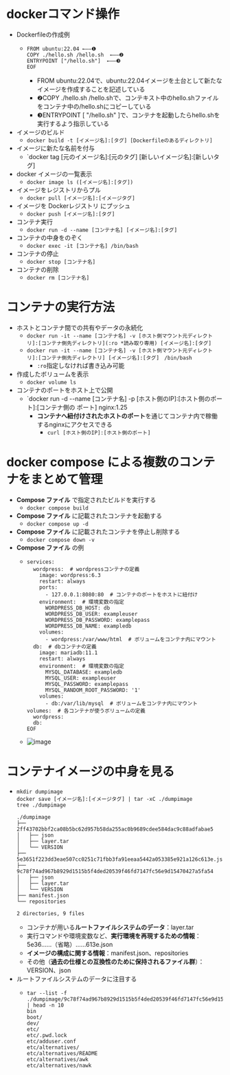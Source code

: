 # dockerコマンド操作
- Dockerfileの作成例
  - ```
    FROM ubuntu:22.04 ←――❶
    COPY ./hello.sh /hello.sh  ←――❷
    ENTRYPOINT ["/hello.sh"]  ←――❸
    EOF
    ```
    - FROM ubuntu:22.04で、ubuntu:22.04イメージを土台として新たなイメージを作成することを記述している
    - ❷COPY ./hello.sh /hello.shで、コンテキスト中のhello.shファイルをコンテナ中の/hello.shにコピーしている
    - ❸ENTRYPOINT [ "/hello.sh" ]で、コンテナを起動したらhello.shを実行するよう指示している
- イメージのビルド
  - `docker build -t [イメージ名]:[タグ] [Dockerfileのあるディレクトリ]`
- イメージに新たな名前を付与
  - `docker tag [元のイメージ名]:[元のタグ] [新しいイメージ名]:[新しいタグ]
- docker イメージの一覧表示
  - `docker image ls ([イメージ名]:[タグ])`
- イメージをレジストリからプル
  - `docker pull [イメージ名]:[イメージタグ]`
- イメージを Dockerレジストリ にプッシュ
  - `docker push [イメージ名]:[タグ]`
- コンテナ実行
  - `docker run -d --name [コンテナ名] [イメージ名]:[タグ]`
- コンテナの中身をのぞく
  - `docker exec -it [コンテナ名] /bin/bash`
- コンテナの停止
  - `docker stop [コンテナ名]`
- コンテナの削除
  - `docker rm [コンテナ名]`

# コンテナの実行方法
- ホストとコンテナ間での共有やデータの永続化
  - `docker run -it --name [コンテナ名] -v [ホスト側マウント元ディレクトリ]:[コンテナ側先ディレクトリ](:ro *読み取り専用) [イメージ名]:[タグ]`
  - `docker run -it --name [コンテナ名] -v [ホスト側マウント元ディレクトリ]:[コンテナ側先ディレクトリ] [イメージ名]:[タグ]　/bin/bash`
    - `:ro`指定しなければ書き込み可能
- 作成したボリュームを表示
  - `docker volume ls`
- コンテナのポートをホスト上で公開
  - `docker run -d --name [コンテナ名] -p [ホスト側のIP]:[ホスト側のポート]:[コンテナ側の
ポート] nginx:1.25
    - **コンテナへ紐付けされたホストのポート**を通じてコンテナ内で稼働するnginxにアクセスできる
      - `curl [ホスト側のIP]:[ホスト側のポート]`

# **docker compose** による複数のコンテナをまとめて管理
- **Compose ファイル** で指定されたビルドを実行する
  - `docker compose build`
- **Compose ファイル** に記載されたコンテナを起動する
  - `docker compose up -d`
- **Compose ファイル** に記載されたコンテナを停止し削除する
  - `docker compose down -v`
- **Compose ファイル** の例
  - ```
    services:
      wordpress:  # wordpressコンテナの定義 
        image: wordpress:6.3
        restart: always
        ports:
          - 127.0.0.1:8080:80  # コンテナのポートをホストに紐付け 
        environment:  # 環境変数の指定 
          WORDPRESS_DB_HOST: db
          WORDPRESS_DB_USER: exampleuser
          WORDPRESS_DB_PASSWORD: examplepass
          WORDPRESS_DB_NAME: exampledb
        volumes:
          - wordpress:/var/www/html  # ボリュームをコンテナ内にマウント 
      db:  # dbコンテナの定義 
        image: mariadb:11.1
        restart: always
        environment:  # 環境変数の指定 
          MYSQL_DATABASE: exampledb
          MYSQL_USER: exampleuser
          MYSQL_PASSWORD: examplepass
          MYSQL_RANDOM_ROOT_PASSWORD: '1'
        volumes:
          - db:/var/lib/mysql  # ボリュームをコンテナ内にマウント 
    volumes:  # 各コンテナが使うボリュームの定義 
      wordpress:
      db:
    EOF
    ```
  - ![image](https://github.com/user-attachments/assets/050c1cd8-5abf-49bf-b593-c8ee315e3ac8)

# コンテナイメージの中身を見る
- ```
  mkdir dumpimage
  docker save [イメージ名]:[イメージタグ] | tar -xC ./dumpimage
  tree ./dumpimage

  ./dumpimage
  ├── 2ff43702bbf2ca08b5bc62d957b58da255ac0b9689cdee584dac9c88adfabae5
  │   ├── json
  │   ├── layer.tar
  │   └── VERSION
  ├── 5e3651f223dd3eae507cc0251c71fbb3fa91eeaa5442a053385e921a126c613e.json
  ├── 9c78f74ad967b8929d1515b5f4ded20539f46fd7147fc56e9d15470427a5fa54
  │   ├── json
  │   ├── layer.tar
  │   └── VERSION
  ├── manifest.json
  └── repositories

  2 directories, 9 files
  ```
  - コンテナが用いる**ルートファイルシステムのデータ**：layer.tar
  - 実行コマンドや環境変数など、**実行環境を再現するための情報**：5e36……（省略）……613e.json
  - **イメージの構成に関する情報**：manifest.json、repositories
  - その他（**過去の仕様との互換性のために保持されるファイル群**）：VERSION、json
- ルートファイルシステムのデータに注目する
  - ```
    tar --list -f ./dumpimage/9c78f74ad967b8929d1515b5f4ded20539f46fd7147fc56e9d15470427a5fa54/layer.tar | head -n 10
    bin
    boot/
    dev/
    etc/
    etc/.pwd.lock
    etc/adduser.conf
    etc/alternatives/
    etc/alternatives/README
    etc/alternatives/awk
    etc/alternatives/nawk
    ```
